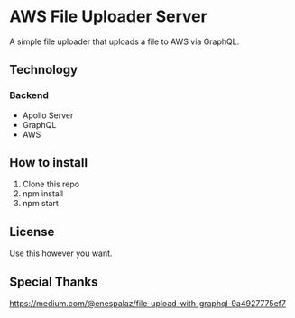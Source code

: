 # AWS File Uploader Server

A simple file uploader that uploads a file to AWS via GraphQL.

## Technology

### Backend

- Apollo Server
- GraphQL
- AWS

## How to install

1. Clone this repo
2. npm install
3. npm start

## License

Use this however you want.

## Special Thanks

https://medium.com/@enespalaz/file-upload-with-graphql-9a4927775ef7
